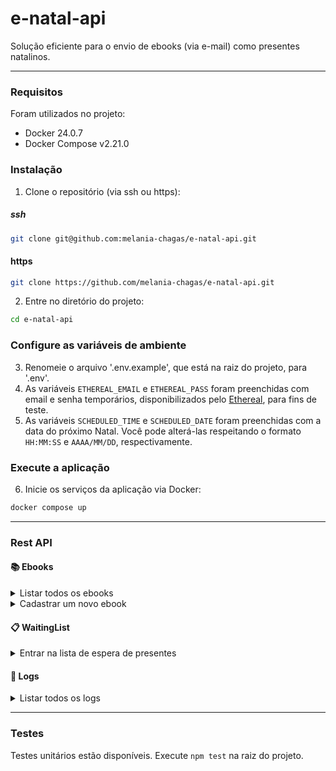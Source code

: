 # e-natal-api
Solução eficiente para o envio de ebooks (via e-mail) como presentes natalinos.
***

### Requisitos

Foram utilizados no projeto:

- Docker 24.0.7
- Docker Compose v2.21.0





### Instalação
1. Clone o repositório (via ssh ou https):
##### ssh
```bash
git clone git@github.com:melania-chagas/e-natal-api.git
```

#### https
```bash
git clone https://github.com/melania-chagas/e-natal-api.git
```
2. Entre no diretório do projeto:

```bash
cd e-natal-api
```

### Configure as variáveis de ambiente
3. Renomeie o arquivo '.env.example', que está na raiz do projeto, para '.env'.
4. As variáveis `ETHEREAL_EMAIL` e `ETHEREAL_PASS` foram preenchidas com  email e senha temporários, disponibilizados pelo [Ethereal](https://ethereal.email/), para fins de teste.
5. As variáveis `SCHEDULED_TIME` e `SCHEDULED_DATE` foram preenchidas com a data do próximo Natal. Você pode alterá-las respeitando o formato ``HH:MM:SS`` e ``AAAA/MM/DD``, respectivamente.





### Execute a aplicação
6. Inicie os serviços da aplicação via Docker:
```bash
docker compose up
```
---
### Rest API

#### 📚 Ebooks
<details>
  <summary>Listar todos os ebooks</summary>

#### Request
`GET` ``http://localhost:3001/ebook``


#### Response
```json
[
  {
    "id": 1,
    "title": "Orgulho e Preconceito",
    "author": "Jane Austen",
    "genre": "Romance"
  },
  {
    "id": 2,
    "title": "Persuasão",
    "author": "Jane Austen",
    "genre": "Romance"
  },
  {
    "id": 3,
    "title": "Razão e sensibilidade",
    "author": "Jane Austen",
    "genre": "Romance"
  },
  {
    "id": 4,
    "title": "Emma",
    "author": "Jane Austen",
    "genre": "Romance"
  }
]
```
</details>

<details>
  <summary>Cadastrar um novo ebook</summary>

#### Request
`POST` ``http://localhost:3001/ebook/create``

⚠️ Preencha a autenticação básica com os dados do Santa Claus presentes no arquivo '.env'.

```json
  {
    "title": "Orgulho e Preconceito",
    "author": "Jane Austen",
    "genre": "Romance"
  }
```
#### Response
```json
  {
    "id": 1,
    "title": "Orgulho e Preconceito",
    "author": "Jane Austen",
    "genre": "Romance"
  }
```
</details>

#### 📋 WaitingList
<details>
  <summary>Entrar na lista de espera de presentes</summary>

#### Request
`POST`  ``http://localhost:3001/waitingList``

```json
{
  "name": "Fulano",
  "email": "fulano@email.com",
  "titles":["Orgulho e Preconceito", "Emma"]
}
```
#### Response
```json
{
  "name": "Fulano",
  "email": "fulano@email.com",
  "titleList": [
    "Orgulho e Preconceito",
    "Emma"
  ]
}
```
---
#### Request
`POST`  ``http://localhost:3001/waitingList``

```json
{
  "name": "Fulano",
  "email": "fulano@email.com",
  "titles": "Persuasão"
}
```
#### Response
```json
{
  "name": "Fulano",
  "email": "fulano@email.com",
  "titleList": [
    "Orgulho e Preconceito",
    "Emma",
    "Persuasão"
  ]
}
```
</details>

#### 📜  Logs
<details>
  <summary>Listar todos os logs </summary>

  #### Request
`GET` ``http://localhost:3001/log``

⚠️ Preencha a autenticação básica com os dados do Santa Claus presentes no arquivo '.env'.

#### Response
```json
[
  {
    "id": 1,
    "email": "fulano@email.com",
    "success": 1,
    "message": "250 Accepted [STATUS=new MSGID=ZZb8KUTysrzrX9mZZZcvE.ruXtLvjd49AAAACicfM6lnv2yJqhTaIyTQF6g]",
    "createdAt": "2024-01-04T22:20:03.000Z",
    "updatedAt": "2024-01-04T22:20:03.000Z"
  },
  {
    "id": 2,
    "email": "fulano@email.com",
    "success": 0,
    "message": "Error: No recipients defined",
    "createdAt": "2024-01-04T22:29:02.000Z",
    "updatedAt": "2024-01-04T22:29:02.000Z"
  },
]
```

</details>

---

### Testes
Testes unitários estão disponíveis. Execute `npm test` na raiz do projeto.

